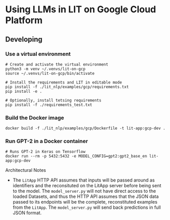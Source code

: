 # Using LLMs in LIT on Google Cloud Platform

## Developing

### Use a virtual environment

```shell
# Create and activate the virtual environment
python3 -m venv ~/.venvs/lit-on-gcp
source ~/.venvs/lit-on-gcp/bin/activate

# Install the requirements and LIT in editable mode
pip install -f ./lit_nlp/examples/gcp/requirements.txt
pip install -e .

# Optionally, install tetsing requirements
pip install -f ./requirements_test.txt
```

### Build the Docker image

```shell
docker build -f ./lit_nlp/examples/gcp/Dockerfile -t lit-app:gcp-dev .
```

### Run GPT-2 in a Docker container

```shell
# Runs GPT-2 in Keras on Tensorflow
docker run --rm -p 5432:5432 -e MODEL_CONFIG=gpt2:gpt2_base_en lit-app:gcp-dev
```

Architectural Notes

*   The `LitApp` HTTP API assumes that inputs will be passed around as
    identifiers and the reconsituted on the LitApp server before being sent to
    the model. The `model_server.py` will not have direct access to the loaded Datasets, and thus the HTTP API assumes that the JSON data passed to its endpoints will be the complete, reconstituted examples from the `LitApp`. The `model_server.py` will send back predictions in full JSON format.